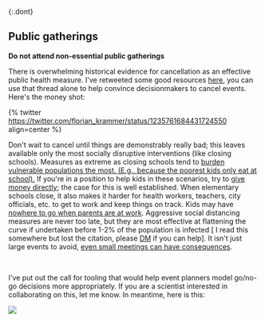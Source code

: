 {:.dont}
## Public gatherings
**Do not attend non-essential public gatherings**

There is overwhelming historical evidence for cancellation as an effective public health measure. I've retweeted some good resources
[here](https://twitter.com/joshmich/status/1235906489921007616), you can use that thread alone to help convince decisionmakers to cancel events.
Here's the money shot:

{% twitter https://twitter.com/florian_krammer/status/1235761684431724550 align=center %}

Don't wait to cancel until things are demonstrably really bad; this leaves available only the most socially disruptive interventions (like closing schools). Measures as extreme as closing schools tend to [burden vulnerable populations the most. (E.g., because the poorest kids only
eat at school).](https://twitter.com/AWhitTwit/status/1236010269605687296) If you're in a position to help kids in these scenarios, try to [give money directly](https://twitter.com/ClintSmithIII/status/1237004025331167233); the case for this is well established. When elementary schools close, it also makes it harder for health workers, teachers, city officials, etc. to get to work and keep things on track. Kids may have [nowhere to go
when parents are at work](https://twitter.com/AWhitTwit/status/1236010269605687296). Aggressive social distancing measures are never too late, but they are most effective at flattening the curve if undertaken before 1-2% of the population is infected \[ I read this somewhere but lost the citation, please [DM](https://twitter.com/figgyjam) if you can help\]. It isn't just large events to avoid, [even small meetings can have
consequences](https://www.bloomberg.com/news/articles/2020-03-06/biogen-employees-test-positive-for-covid-19-after-boston-meeting?utm_medium=social&utm_campaign=socialflow-organic&utm_source=twitter&cmpid=socialflow-twitter-business&utm_content=business).

 

I've put out the call for tooling that would help event planners model go/no-go decisions more appropriately. If you are a scientist interested in collaborating on this, let me know. In meantime, here is this:

![](images/en/risk-of-allowing-death.png)
